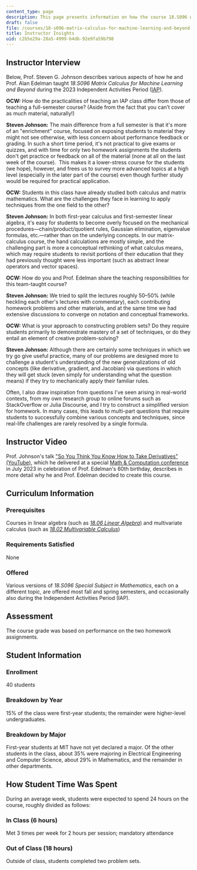 ```yaml
---
content_type: page
description: This page presents information on how the course 18.S096 was taught.
draft: false
file: /courses/18-s096-matrix-calculus-for-machine-learning-and-beyond-january-iap-2023
title: Instructor Insights
uid: c2b5e29a-28a5-4999-b4db-92e9fa59b798
---
```

## Instructor Interview

Below, Prof. Steven G. Johnson describes various aspects of how he and Prof. Alan Edelman taught *18.S096 Matrix Calculus for Machine Learning and Beyond* during the 2023 Independent Activities Period ([IAP](https://elo.mit.edu/iap/)).

**OCW:** How do the practicalities of teaching an IAP class differ from those of teaching a full-semester course? (Aside from the fact that you can’t cover as much material, naturally!)

**Steven Johnson:** The main difference from a full semester is that it's more of an "enrichment" course, focused on exposing students to material they might not see otherwise, with less concern about performance feedback or grading. In such a short time period, it's not practical to give exams or quizzes, and with time for only two homework assignments the students don't get practice or feedback on all of the material (none at all on the last week of the course).  This makes it a lower-stress course for the students (we hope), however, and frees us to survey more advanced topics at a high level (especially in the later part of the course) even though further study would be required for practical application.

**OCW:** Students in this class have already studied both calculus and matrix mathematics. What are the challenges they face in learning to apply techniques from the one field to the other? 

**Steven Johnson:** In both first-year calculus and first-semester linear algebra, it's easy for students to become overly focused on the mechanical procedures—chain/product/quotient rules, Gaussian elimination, eigenvalue formulas, etc.—rather than on the underlying concepts. In our matrix-calculus course, the hand calculations are mostly simple, and the challenging part is more a conceptual rethinking of what calculus means, which may require students to revisit portions of their education that they had previously thought were less important (such as abstract linear operators and vector spaces).

**OCW:** How do you and Prof. Edelman share the teaching responsibilities for this team-taught course?

**Steven Johnson:** We tried to split the lectures roughly 50–50% (while heckling each other's lectures with commentary), each contributing homework problems and other materials, and at the same time we had extensive discussions to converge on notation and conceptual frameworks.

**OCW:** What is your approach to constructing problem sets? Do they require students primarily to demonstrate mastery of a set of techniques, or do they entail an element of creative problem-solving?

**Steven Johnson:** Although there are certainly some techniques in which we try go give useful practice, many of our problems are designed more to challenge a student's understanding of the new generalizations of old concepts (like derivative, gradient, and Jacobian) via questions in which they will get stuck (even simply for understanding what the question means) if they try to mechanically apply their familiar rules.

Often, I also draw inspiration from questions I've seen arising in real-world contexts, from my own research group to online forums such as StackOverflow or Julia Discourse, and I try to construct a simplified version for homework. In many cases, this leads to multi-part questions that require students to successfully combine various concepts and techniques, since real-life challenges are rarely resolved by a single formula.

## Instructor Video

Prof. Johnson's talk ["So You Think You Know How to Take Derivatives" (YouTube)](https://www.youtube.com/watch?v=-l7JHalBubw), which he delivered at a special [Math & Computation conference](https://math.mit.edu/events/ase60celebration/) in July 2023 in celebration of Prof. Edelman's 60th birthday, describes in more detail why he and Prof. Edelman decided to create this course.

## Curriculum Information

### Prerequisites

Courses in linear algebra (such as [*18.06 Linear Algebra*](https://ocw.mit.edu/courses/18-06sc-linear-algebra-fall-2011/)) and multivariate calculus (such as [*18.02 Multivariable Calculus*](https://ocw.mit.edu/courses/18-02sc-multivariable-calculus-fall-2010/))

### Requirements Satisfied

None

### Offered

Various versions of *18.S096 Special Subject in Mathematics*, each on a different topic, are offered most fall and spring semesters, and occasionally also during the Independent Activities Period (IAP).

## Assessment

The course grade was based on performance on the two homework assignments.

## Student Information

### Enrollment

40 students

### Breakdown by Year

15% of the class were first-year students; the remainder were higher-level undergraduates.

### Breakdown by Major

First-year students at MIT have not yet declared a major. Of the other students in the class, about 35% were majoring in Electrical Engineering and Computer Science, about 29% in Mathematics, and the remainder in other departments. 

## How Student Time Was Spent

During an average week, students were expected to spend 24 hours on the course, roughly divided as follows:

### In Class (6 hours)

Met 3 times per week for 2 hours per session; mandatory attendance

### Out of Class (18 hours)

Outside of class, students completed two problem sets.